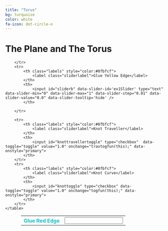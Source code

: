 ```yaml
---
title: "Torus"
bg: turquoise
color: white
fa-icon: dot-circle-o
---
```


    
# The Plane and The Torus

<!--
<aside style="width:100%;">
<div class="icontain"><iframe src="/TorusKnotFibration/visuals/toruswithtraveller.html"  frameborder="0" scrolling="no" ></iframe></div>
</aside>
-->

<table class="panel" style="margin-left: auto;
margin-right: auto; width:80%">
        <tr>
            <th class="labels" style="color:#0fbfcf">
                <label class="sliderlabel">Glue Red Edge</label>
            </th>
            <th>
                <input id="slidera" data-slider-id='ex1Slider' type="text" data-slider-min="0" data-slider-max="1" data-slider-step="0.01" data-slider-value="0.0" data-slider-tooltip='hide' />
            </th>

        </tr>
        <tr>
            <th class="labels" style="color:#0fbfcf">
                <label class="sliderlabel">Glue Yellow Edge</label>
            </th>
            <th>
                <input id="sliderb" data-slider-id='ex1Slider' type="text" data-slider-min="0" data-slider-max="1" data-slider-step="0.01" data-slider-value="0.0" data-slider-tooltip='hide' />
            </th>

        </tr>

        <tr>
            <th class="labels" style="color:#0fbfcf">
                <label class="sliderlabel">Knot Traveller</label>
            </th>
            <th>
                <input id="knottravellertoggle" type="checkbox"  data-toggle="toggle" value="1.0" onchange="travtogfun(this);" data-onstyle="primary">
            </th>
        </tr>
        <tr>
            <th class="labels" style="color:#0fbfcf">
                <label class="sliderlabel">Knot Curve</label>
            </th>
            <th>
                <input id="knottoggle" type="checkbox" data-toggle="toggle" value="1.0" onchange="togfun(this);" data-onstyle="primary">
            </th>
        </tr>
    </table>